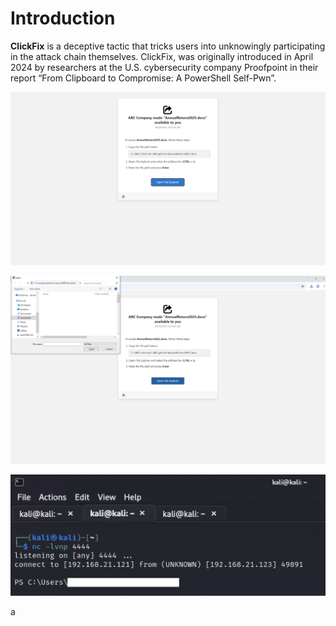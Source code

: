 # Introduction

**ClickFix** is a deceptive tactic that tricks users into unknowingly participating in the attack chain themselves. ClickFix, was originally introduced in April 2024 by researchers at the U.S. cybersecurity company Proofpoint in their report “From Clipboard to Compromise: A PowerShell Self-Pwn”.

![ClickFix Screenshot](https://github.com/AmirulMohdNoor/Phishing-Campaign/blob/main/FileFix/img/page.png?raw=true)

![ClickFix Screenshot](https://github.com/AmirulMohdNoor/Phishing-Campaign/blob/main/FileFix/img/file%20explorer.png?raw=true)

![ClickFix Screenshot](https://github.com/AmirulMohdNoor/Phishing-Campaign/blob/main/FileFix/img/shell.png?raw=true)

a

